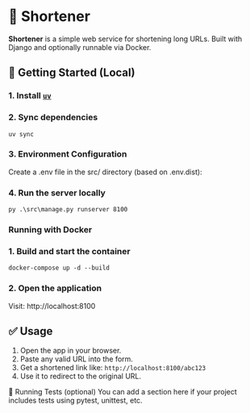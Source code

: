 # 🔗 Shortener

**Shortener** is a simple web service for shortening long URLs. Built with Django and optionally runnable via Docker.

## 🚀 Getting Started (Local)

### 1. Install [`uv`](https://github.com/astral-sh/uv)

### 2. Sync dependencies

```
uv sync
```

### 3. Environment Configuration
Create a .env file in the src/ directory (based on .env.dist):

### 4. Run the server locally

```
py .\src\manage.py runserver 8100
```

### Running with Docker

### 1. Build and start the container

```
docker-compose up -d --build
```

### 2. Open the application
Visit: http://localhost:8100

## ✅ Usage
1. Open the app in your browser.
2. Paste any valid URL into the form.
3. Get a shortened link like: ```http://localhost:8100/abc123```
4. Use it to redirect to the original URL.

🧪 Running Tests (optional)
You can add a section here if your project includes tests using pytest, unittest, etc.
